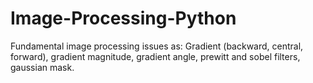 # Image-Processing-Python
Fundamental image processing issues as: Gradient (backward, central, forward), gradient magnitude, gradient angle, prewitt and sobel filters, gaussian mask.
